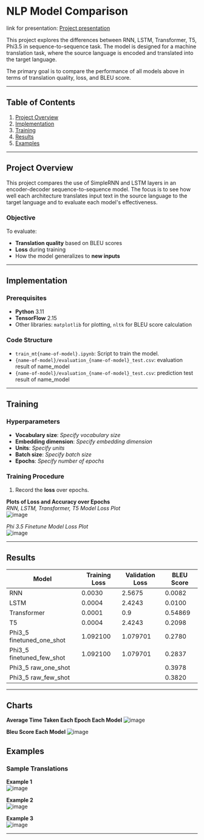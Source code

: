 

# NLP Model Comparison

link for presentation: [Project presentation](https://docs.google.com/presentation/d/1IIEFGb0Evj3qw8i2bQjIIVzO3g0653PC0b7Ex_bs6ug/edit?usp=sharing)

This project explores the differences between RNN, LSTM, Transformer, T5, Phi3.5 in sequence-to-sequence task. The model is designed for a machine translation task, where the source language is encoded and translated into the target language. 

The primary goal is to compare the performance of all models above in terms of translation quality, loss, and BLEU score.

---

## Table of Contents

1. [Project Overview](#project-overview)
2. [Implementation](#implementation)
3. [Training](#training)
4. [Results](#results)
5. [Examples](#examples)

---

## Project Overview

This project compares the use of SimpleRNN and LSTM layers in an encoder-decoder sequence-to-sequence model. The focus is to see how well each architecture translates input text in the source language to the target language and to evaluate each model's effectiveness.

### Objective
To evaluate:
- **Translation quality** based on BLEU scores
- **Loss** during training
- How the model generalizes to **new inputs**

---

## Implementation

### Prerequisites
- **Python** 3.11
- **TensorFlow** 2.15
- Other libraries: `matplotlib` for plotting, `nltk` for BLEU score calculation

### Code Structure

- `train_mt{name-of-model}.ipynb`: Script to train the model.
- `{name-of-model}/evaluation_{name-of-model}_test.csv`: evaluation result of name_model
- `{name-of-model}/evaluation_{name-of-model}_test.csv`: prediction test result of name_model
---

## Training

### Hyperparameters
- **Vocabulary size**: _Specify vocabulary size_
- **Embedding dimension**: _Specify embedding dimension_
- **Units**: _Specify units_
- **Batch size**: _Specify batch size_
- **Epochs**: _Specify number of epochs_

### Training Procedure
1. Record the **loss** over epochs.

**Plots of Loss and Accuracy over Epochs**  
_RNN, LSTM, Transformer, T5 Model Loss Plot_  
![image](https://github.com/user-attachments/assets/42b7531e-dcde-4d2f-90df-66f151401d03)

_Phi 3.5 Finetune Model Loss Plot_  
![image](https://github.com/user-attachments/assets/2aa87340-67ba-41ff-b7b8-1fab9fdb7a36)

---

## Results

| Model      | Training Loss | Validation Loss | BLEU Score |
|------------|---------------|-----------------|------------|
| RNN        | 0.0030 | 2.5675  | 0.0082 |
| LSTM       | 0.0004        | 2.4243          | 0.0100 |
| Transformer| 0.0001        | 0.9      | 0.54869 |
| T5         | 0.0004 | 2.4243   | 0.2098 |
| Phi3_5 finetuned_one_shot | 1.092100  | 1.079701   | 0.2780 |
| Phi3_5 finetuned_few_shot | 1.092100  | 1.079701   | 0.2837 |
| Phi3_5 raw_one_shot       |         |           | 0.3978 |
| Phi3_5 raw_few_shot       |         |           | 0.3820 |

---
## Charts
**Average Time Taken Each Epoch Each Model**
![image](https://github.com/user-attachments/assets/3a1c26ec-c3c2-4213-9c6a-d13334664694)

**Bleu Score Each Model**
![image](https://github.com/user-attachments/assets/8d39fa40-037e-40ed-8c91-72204d74a8f6)

## Examples

### Sample Translations

**Example 1**  
![image](https://github.com/user-attachments/assets/4bcaade3-d08f-4bd8-89d3-1c7cc2f314d4)

**Example 2**  
![image](https://github.com/user-attachments/assets/0893da68-8fd6-4293-bb61-aa64150b41c1)

**Example 3**  
![image](https://github.com/user-attachments/assets/2dfee1ff-04c1-4a84-ba99-15239fbcb423)

---
